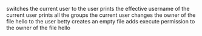 switches the current user to the user
prints the effective username of the current user
prints all the groups the current user
changes the owner of the file hello to the user betty
creates an empty file
adds execute permission to the owner of the file hello
